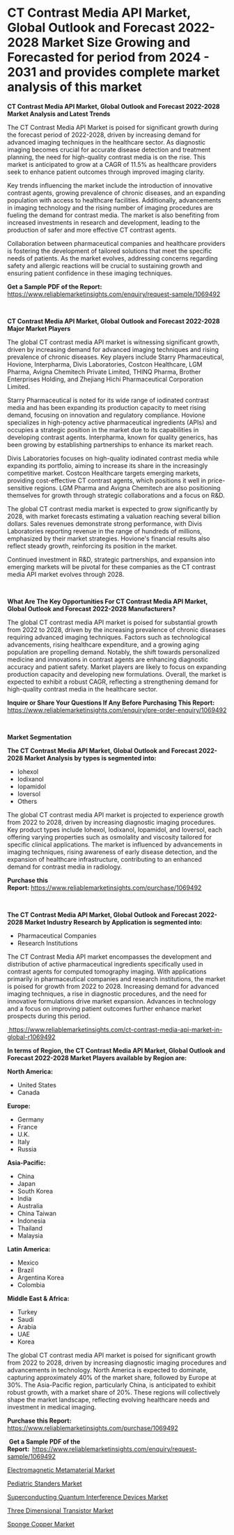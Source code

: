 <p><h1>CT Contrast Media API Market, Global Outlook and Forecast 2022-2028 Market Size Growing and Forecasted for period from 2024 - 2031 and provides complete market analysis of this market</h1></p><p><strong>CT Contrast Media API Market, Global Outlook and Forecast 2022-2028 Market Analysis and Latest Trends</strong></p>
<p><p>The CT Contrast Media API Market is poised for significant growth during the forecast period of 2022-2028, driven by increasing demand for advanced imaging techniques in the healthcare sector. As diagnostic imaging becomes crucial for accurate disease detection and treatment planning, the need for high-quality contrast media is on the rise. This market is anticipated to grow at a CAGR of 11.5% as healthcare providers seek to enhance patient outcomes through improved imaging clarity.</p><p>Key trends influencing the market include the introduction of innovative contrast agents, growing prevalence of chronic diseases, and an expanding population with access to healthcare facilities. Additionally, advancements in imaging technology and the rising number of imaging procedures are fueling the demand for contrast media. The market is also benefiting from increased investments in research and development, leading to the production of safer and more effective CT contrast agents.</p><p>Collaboration between pharmaceutical companies and healthcare providers is fostering the development of tailored solutions that meet the specific needs of patients. As the market evolves, addressing concerns regarding safety and allergic reactions will be crucial to sustaining growth and ensuring patient confidence in these imaging techniques.</p></p>
<p><strong>Get a Sample PDF of the Report:&nbsp;</strong> <a href="https://www.reliablemarketinsights.com/enquiry/request-sample/1069492">https://www.reliablemarketinsights.com/enquiry/request-sample/1069492</a></p>
<p>&nbsp;</p>
<p><strong>CT Contrast Media API Market, Global Outlook and Forecast 2022-2028 Major Market Players</strong></p>
<p><p>The global CT contrast media API market is witnessing significant growth, driven by increasing demand for advanced imaging techniques and rising prevalence of chronic diseases. Key players include Starry Pharmaceutical, Hovione, Interpharma, Divis Laboratories, Costcon Healthcare, LGM Pharma, Avigna Chemitech Private Limited, THINQ Pharma, Brother Enterprises Holding, and Zhejiang Hichi Pharmaceutical Corporation Limited.</p><p>Starry Pharmaceutical is noted for its wide range of iodinated contrast media and has been expanding its production capacity to meet rising demand, focusing on innovation and regulatory compliance. Hovione specializes in high-potency active pharmaceutical ingredients (APIs) and occupies a strategic position in the market due to its capabilities in developing contrast agents. Interpharma, known for quality generics, has been growing by establishing partnerships to enhance its market reach.</p><p>Divis Laboratories focuses on high-quality iodinated contrast media while expanding its portfolio, aiming to increase its share in the increasingly competitive market. Costcon Healthcare targets emerging markets, providing cost-effective CT contrast agents, which positions it well in price-sensitive regions. LGM Pharma and Avigna Chemitech are also positioning themselves for growth through strategic collaborations and a focus on R&D.</p><p>The global CT contrast media market is expected to grow significantly by 2028, with market forecasts estimating a valuation reaching several billion dollars. Sales revenues demonstrate strong performance, with Divis Laboratories reporting revenue in the range of hundreds of millions, emphasized by their market strategies. Hovione's financial results also reflect steady growth, reinforcing its position in the market.</p><p>Continued investment in R&D, strategic partnerships, and expansion into emerging markets will be pivotal for these companies as the CT contrast media API market evolves through 2028.</p></p>
<p>&nbsp;</p>
<p><strong>What Are The Key Opportunities For CT Contrast Media API Market, Global Outlook and Forecast 2022-2028 Manufacturers?</strong></p>
<p><p>The global CT contrast media API market is poised for substantial growth from 2022 to 2028, driven by the increasing prevalence of chronic diseases requiring advanced imaging techniques. Factors such as technological advancements, rising healthcare expenditure, and a growing aging population are propelling demand. Notably, the shift towards personalized medicine and innovations in contrast agents are enhancing diagnostic accuracy and patient safety. Market players are likely to focus on expanding production capacity and developing new formulations. Overall, the market is expected to exhibit a robust CAGR, reflecting a strengthening demand for high-quality contrast media in the healthcare sector.</p></p>
<p><strong>Inquire or Share Your Questions If Any Before Purchasing This Report:</strong> <a href="https://www.reliablemarketinsights.com/enquiry/pre-order-enquiry/1069492">https://www.reliablemarketinsights.com/enquiry/pre-order-enquiry/1069492</a></p>
<p>&nbsp;</p>
<p><strong>Market Segmentation</strong></p>
<p><strong>The CT Contrast Media API Market, Global Outlook and Forecast 2022-2028 Market Analysis by types is segmented into:</strong></p>
<p><ul><li>Iohexol</li><li>Iodixanol</li><li>Iopamidol</li><li>Ioversol</li><li>Others</li></ul></p>
<p><p>The global CT contrast media API market is projected to experience growth from 2022 to 2028, driven by increasing diagnostic imaging procedures. Key product types include Iohexol, Iodixanol, Iopamidol, and Ioversol, each offering varying properties such as osmolality and viscosity tailored for specific clinical applications. The market is influenced by advancements in imaging techniques, rising awareness of early disease detection, and the expansion of healthcare infrastructure, contributing to an enhanced demand for contrast media in radiology.</p></p>
<p><strong>Purchase this Report:&nbsp;</strong><a href="https://www.reliablemarketinsights.com/purchase/1069492">https://www.reliablemarketinsights.com/purchase/1069492</a></p>
<p>&nbsp;</p>
<p><strong>The CT Contrast Media API Market, Global Outlook and Forecast 2022-2028 Market Industry Research by Application is segmented into:</strong></p>
<p><ul><li>Pharmaceutical Companies</li><li>Research Institutions</li></ul></p>
<p><p>The CT Contrast Media API market encompasses the development and distribution of active pharmaceutical ingredients specifically used in contrast agents for computed tomography imaging. With applications primarily in pharmaceutical companies and research institutions, the market is poised for growth from 2022 to 2028. Increasing demand for advanced imaging techniques, a rise in diagnostic procedures, and the need for innovative formulations drive market expansion. Advances in technology and a focus on improving patient outcomes further enhance market prospects during this period.</p></p>
<p><a href="https://www.reliablemarketinsights.com/ct-contrast-media-api-market-in-global-r1069492">&nbsp;https://www.reliablemarketinsights.com/ct-contrast-media-api-market-in-global-r1069492</a></p>
<p><strong>In terms of Region, the CT Contrast Media API Market, Global Outlook and Forecast 2022-2028 Market Players available by Region are:</strong></p>
<p>
    <p> <strong> North America: </strong>
        <ul>
            <li>United States</li>
            <li>Canada</li>
        </ul>
        </p> 
    <p> <strong> Europe: </strong>
        <ul>
            <li>Germany</li>
            <li>France</li>
            <li>U.K.</li>
            <li>Italy</li>
            <li>Russia</li>
        </ul>
        </p> 
    <p> <strong> Asia-Pacific: </strong>
        <ul>
            <li>China</li>
            <li>Japan</li>
            <li>South Korea</li>
            <li>India</li>
            <li>Australia</li>
            <li>China Taiwan</li>
            <li>Indonesia</li>
            <li>Thailand</li>
            <li>Malaysia</li>
        </ul>
        </p> 
    <p> <strong> Latin America: </strong>
        <ul>
            <li>Mexico</li>
            <li>Brazil</li>
            <li>Argentina Korea</li>
            <li>Colombia</li>
        </ul>
        </p> 
    <p> <strong> Middle East & Africa: </strong>
        <ul>
            <li>Turkey</li>
            <li>Saudi</li>
            <li>Arabia</li>
            <li>UAE</li>
            <li>Korea</li>
        </ul>
    </p>
    </p>
<p><p>The global CT contrast media API market is poised for significant growth from 2022 to 2028, driven by increasing diagnostic imaging procedures and advancements in technology. North America is expected to dominate, capturing approximately 40% of the market share, followed by Europe at 30%. The Asia-Pacific region, particularly China, is anticipated to exhibit robust growth, with a market share of 20%. These regions will collectively shape the market landscape, reflecting evolving healthcare needs and investment in medical imaging. </p></p>
<p><strong>Purchase this Report: </strong><a href="https://www.reliablemarketinsights.com/purchase/1069492">https://www.reliablemarketinsights.com/purchase/1069492</a></p>
<p>&nbsp;<strong>Get a Sample PDF of the Report:&nbsp;&nbsp;</strong><a href="https://www.reliablemarketinsights.com/enquiry/request-sample/1069492">https://www.reliablemarketinsights.com/enquiry/request-sample/1069492</a></p>
<p><strong></strong></p>
<p><p><a href="https://issuu.com/reportprime-2/docs/electromagnetic-metamaterial-market_f9c9ae09a1b964">Electromagnetic Metamaterial Market</a></p><p><a href="https://www.linkedin.com/pulse/global-pediatric-standers-market-trends-analysis-future-ywule?trackingId=Cd0mFW3VQMW1X9U9%2FYQsmA%3D%3D">Pediatric Standers Market</a></p><p><a href="https://medium.com/@kavonhansen2022/the-superconducting-quantum-interference-devices-market-report-analyzes-important-operational-and-132a0eb6a1de?postPublishedType=initial">Superconducting Quantum Interference Devices Market</a></p><p><a href="https://medium.com/@kavonhansen2022/what-is-three-dimensional-transistor-market-158db3f0874f?postPublishedType=initial">Three Dimensional Transistor Market</a></p><p><a href="https://issuu.com/reportprime-2/docs/sponge-copper-market-size-2030.pptx_850e0ae586d164">Sponge Copper Market</a></p></p>